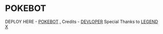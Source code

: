 # POKEBOT

DEPLOY HERE - [POKEBOT](https://dashboard.heroku.com/new?button-url=https%3A%2F%2Fgithub.com%2FPOKEDEX-20%2FPOKEBOT&template=https%3A%2F%2Fgithub.com%2FPOKEDEX-20%2FPOKEBOT)
[.](https://heroku.com/deploy)
Credits - [DEVLOPER](https://t.me/Warning_MadBoy_is_Here) 
Special Thanks to [LEGEND X](https://github.com/legendx22)
